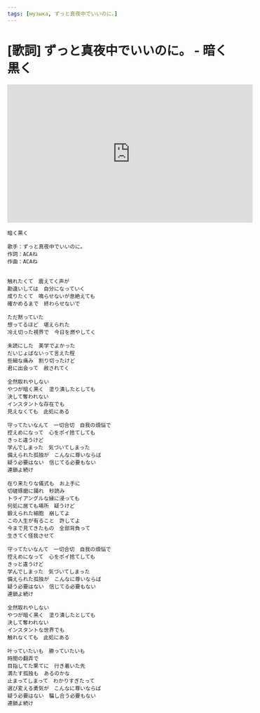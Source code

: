 ```yaml
---
tags: [музыка, ずっと真夜中でいいのに。]
---
```


# [歌詞] ずっと真夜中でいいのに。 - 暗く黒く

<iframe width="560" height="315" src="https://www.youtube.com/embed/dcOwj-QE_ZE" title="YouTube video player" frameborder="0" allow="accelerometer; autoplay; clipboard-write; encrypted-media; gyroscope; picture-in-picture" allowfullscreen></iframe>

```
暗く黒く

歌手：ずっと真夜中でいいのに。
作詞：ACAね
作曲：ACAね


触れたくて　震えてく声が
勘違いしては　自分になっていく
成りたくて　鳴らせないが息絶えても
確かめるまで　終わらせないで

ただ黙っていた
想ってるほど　堪えられた
冷え切った視界で　今日を燃やしてく

未読にした　美学でよかった
だいじょばないって言えた程
些細な痛み　割り切ったけど
君に出会って　赦されてく

全然取れやしない
やつが暗く黒く　塗り潰したとしても
決して奪われない
インスタントな存在でも
見えなくても　此処にある

守ってたいなんて　一切合切　自我の煩悩で
控えめになって　心をポイ捨てしても
きっと違うけど
学んでしまった　気づいてしまった
備えられた孤独が　こんなに尊いならば
疑う必要はない　信じてる必要もない
連鎖よ続け

在り来たりな儀式も　お上手に
切磋琢磨に踊れ　秒読み
トライアングルな縁に浸っても
何処に居ても場所　疑うけど
鍛えられた細胞　崩してよ
この人生が有ること　許してよ
今まで見てきたもの　全部背負って
生きてく怪我させて

守ってたいなんて　一切合切　自我の煩悩で
控えめになって　心をポイ捨てしても
きっと違うけど
学んでしまった　気づいてしまった
備えられた孤独が　こんなに尊いならば
疑う必要はない　信じてる必要もない
連鎖よ続け

全然取れやしない
やつが暗く黒く　塗り潰したとしても
決して奪われない
インスタントな世界でも
触れなくても　此処にある

叶っていたいも　勝っていたいも
時間の翻弄で
目指してた果てに　行き着いた先
満たす孤独も　あるのかな
止まってしまって　わかりすぎたって
選び変える勇気が　こんなに尊いならば
疑う必要はない　騙し合う必要もない
連鎖よ続け
```
